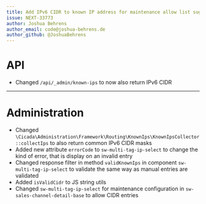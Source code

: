 ```yaml
---
title: Add IPv6 CIDR to known IP address for maintenance allow list suggestions
issue: NEXT-33773
author: Joshua Behrens
author_email: code@joshua-behrens.de
author_github: @JoshuaBehrens
---
```

# API
* Changed `/api/_admin/known-ips` to now also return IPv6 CIDR
___
# Administration
* Changed `\Cicada\Administration\Framework\Routing\KnownIps\KnownIpsCollector::collectIps` to also return common IPv6 CIDR masks
* Added new attribute `errorCode` to `sw-multi-tag-ip-select` to change the kind of error, that is display on an invalid entry
* Changed response filter in method `validKnownIps` in component `sw-multi-tag-ip-select` to validate the same way as manual entries are validated
* Added `isValidCidr` to JS string utils
* Changed `sw-multi-tag-ip-select` for maintenance configuration in `sw-sales-channel-detail-base` to allow CIDR entries
